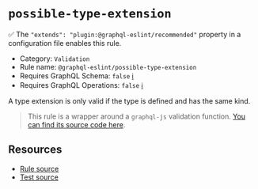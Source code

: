 # `possible-type-extension`

✅ The `"extends": "plugin:@graphql-eslint/recommended"` property in a configuration file enables this rule.

- Category: `Validation`
- Rule name: `@graphql-eslint/possible-type-extension`
- Requires GraphQL Schema: `false` [ℹ️](../../README.md#extended-linting-rules-with-graphql-schema)
- Requires GraphQL Operations: `false` [ℹ️](../../README.md#extended-linting-rules-with-siblings-operations)

A type extension is only valid if the type is defined and has the same kind.

> This rule is a wrapper around a `graphql-js` validation function. [You can find its source code here](https://github.com/graphql/graphql-js/blob/main/src/validation/rules/PossibleTypeExtensionsRule.ts).

## Resources

- [Rule source](https://github.com/graphql/graphql-js/blob/main/src/validation/rules/PossibleTypeExtensionRule.ts)
- [Test source](https://github.com/graphql/graphql-js/tree/main/src/validation/__tests__/PossibleTypeExtensionRule-test.ts)
